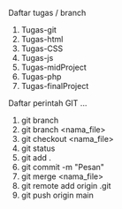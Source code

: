 Daftar tugas / branch
   1. Tugas-git
   2. Tugas-html
   3. Tugas-CSS
   4. Tugas-js
   5. Tugas-midProject
   6. Tugas-php
   7. Tugas-finalProject

Daftar perintah GIT
...
   1. git branch
   2. git branch <nama_file>
   3. git checkout <nama_file>
   4. git status
   5. git add .
   6. git commit -m "Pesan"
   7. git merge <nama_file>
   8. git remote add origin <URL file di Github>.git
   9. git push origin main